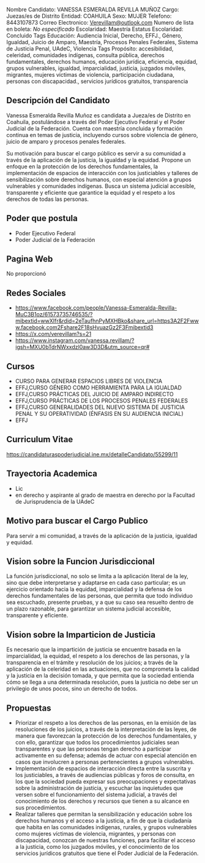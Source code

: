 Nombre Candidato: VANESSA ESMERALDA REVILLA MUÑOZ
Cargo: Juezas/es de Distrito
Entidad: COAHUILA
Sexo: MUJER
Telefono: 8443107873
Correo Electronico: Verevillam@outlook.com
Numero de lista en boleta: *No especificado*
Escolaridad: Maestría
Estatus Escolaridad: Concluido
Tags Educación: Audiencia Inicial, Derecho, EFFJ., Género, Igualdad, Juicio de Amparo, Maestría, Procesos Penales Federales, Sistema de Justicia Penal, UAdeC, Violencia
Tags Propósito: accesibilidad, celeridad, comunidades indígenas, consulta pública, derechos fundamentales, derechos humanos, educación jurídica, eficiencia, equidad, grupos vulnerables, igualdad, imparcialidad, justicia, juzgados móviles, migrantes, mujeres víctimas de violencia, participación ciudadana, personas con discapacidad., servicios jurídicos gratuitos, transparencia


## Descripción del Candidato 

Vanessa Esmeralda Revilla Muñoz es candidata a Jueza/es de Distrito en Coahuila, postulándose a través del Poder Ejecutivo Federal y el Poder Judicial de la Federación. Cuenta con maestría concluida y formación continua en temas de justicia, incluyendo cursos sobre violencia de género, juicio de amparo y procesos penales federales.

Su motivación para buscar el cargo público es servir a su comunidad a través de la aplicación de la justicia, la igualdad y la equidad.  Propone un enfoque en la protección de los derechos fundamentales, la implementación de espacios de interacción con los justiciables y talleres de sensibilización sobre derechos humanos, con especial atención a grupos vulnerables y comunidades indígenas. Busca un sistema judicial accesible, transparente y eficiente que garantice la equidad y el respeto a los derechos de todas las personas.


## Poder que postula

- Poder Ejecutivo Federal
- Poder Judicial de la Federación


## Pagina Web

No proporcionó


## Redes Sociales

- https://www.facebook.com/people/Vanessa-Esmeralda-Revilla-MuC3B1oz/61573735746535/?mibextid=wwXIfr&rdid=2eTaufhnPyMXHBko&share_url=https3A2F2Fwww.facebook.com2Fshare2F18sHvuazGz2F3Fmibextid3
- https://x.com/verevillam?s=21
- https://www.instagram.com/vanessa.revillam/?igsh=MXU0bTdrNWxxdzl0aw3D3D&utm_source=qr#


## Cursos

- CURSO PARA GENERAR ESPACIOS LIBRES DE VIOLENCIA
- EFFJ,CURSO GÉNERO COMO HERRAMIENTA PARA LA IGUALDAD
- EFFJ,CURSO PRÁCTICAS DEL JUICIO DE AMPARO INDIRECTO
- EFFJ,CURSO PRÁCTICAS DE LOS PROCESOS PENALES FEDERALES
- EFFJ,CURSO GENERALIDADES DEL NUEVO SISTEMA DE JUSTICIA PENAL Y SU OPERATIVIDAD (ÉNFASIS EN SU AUDIENCIA INICIAL)
- EFFJ


## Curriculum Vitae

https://candidaturaspoderjudicial.ine.mx/detalleCandidato/55299/11


## Trayectoria Academica

- Lic
- en derecho y aspirante al grado de maestra en derecho por la Facultad de Jurisprudencia de la UAdeC


## Motivo para buscar el Cargo Publico

Para servir a mi comunidad, a través de la aplicación de la justicia, igualdad y equidad.


## Vision sobre la Funcion Jurisdiccional

La función jurisdiccional, no solo se limita a la aplicación literal de la ley, sino que debe interpretarse y adaptarse en cada caso particular; es un ejercicio orientado hacia la equidad, imparcialidad y la defensa de los derechos fundamentales de las personas, que permita que todo individuo sea escuchado, presente pruebas, y a que su caso sea resuelto dentro de un plazo razonable, para garantizar un sistema judicial accesible, transparente y eficiente.


## Vision sobre la Imparticion de Justicia

Es necesario que la impartición de justicia se encuentre basada en la imparcialidad, la equidad, el respeto a los derechos de las personas, y la transparencia en el trámite y resolución de los juicios; a través de la aplicación de la celeridad en las actuaciones, que no comprometa la calidad y la justicia en la decisión tomada, y que permita que la sociedad entienda cómo se llega a una determinada resolución, pues la justicia no debe ser un privilegio de unos pocos, sino un derecho de todos.


## Propuestas

- Priorizar el respeto a los derechos de las personas, en la emisión de las resoluciones de los juicios, a través de la interpretación de las leyes, de manera que favorezcan la protección de los derechos fundamentales, y con ello, garantizar que todos los procedimientos judiciales sean transparentes y que las personas tengan derecho a participar activamente en su defensa; además de actuar con especial atención en casos que involucren a personas pertenecientes a grupos vulnerables.
- Implementación de espacios de interacción directa entre la suscrita y los justiciables, a través de audiencias públicas y foros de consulta, en los que la sociedad pueda expresar sus preocupaciones y expectativas sobre la administración de justicia, y escuchar las inquietudes que versen sobre el funcionamiento del sistema judicial, a través del conocimiento de los derechos y recursos que tienen a su alcance en sus procedimientos.
- Realizar talleres que permitan la sensibilización y educación sobre los derechos humanos y el acceso a la justicia, a fin de que la ciudadanía que habita en las comunidades indígenas, rurales, y grupos vulnerables como mujeres víctimas de violencia, migrantes, y personas con discapacidad, conozcan de nuestras funciones, para facilitar el acceso a la justicia, como los juzgados móviles, y el conocimiento de los servicios jurídicos gratuitos que tiene el Poder Judicial de la Federación.

